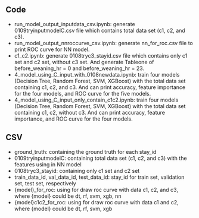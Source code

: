 ## Code
 - run_model_output_inputdata_csv.ipynb: generate 0109tryinputmodelC.csv file which contains total data set (c1, c2, and c3). 
 - run_model_output_nnroccurve_csv.ipynb: generate nn_for_roc.csv file to print ROC curve for NN model. 
 - c1_c2.ipynb: generate 0108tryc3_stayid.csv file which contains only c1 set and c2 set, without c3 set. And generate Tableone of before_weaning_hr = 0 and before_weaning_hr = 23. 
 - 4_model_using_C_input_with_0108newdata.ipynb: train four models (Decision Tree, Random Forest, SVM, XGBoost) with the total data set containing c1, c2, and c3. And can print accuracy, feature importance for the four models, and ROC curve for the five models. 
 - 4_model_using_C_input_only_contain_c1c2.ipynb: train four models (Decision Tree, Random Forest, SVM, XGBoost) with the total data set containing c1, c2, without c3. And can print accuracy, feature importance, and ROC curve for the four models. 

## CSV
 - ground_truth: containing the ground truth for each stay_id
 - 0109tryinputmodelC: containing total data set (c1, c2, and c3) with the features using in NN model
 - 0108tryc3_stayid: containing only c1 set and c2 set
 - train_data_id, val_data_id, test_data_id: stay_id for train set, validation set, test set, respectively
 - {model}_for_roc: using for draw roc curve with data c1, c2, and c3, where {model} could be dt, rf, svm, xgb, nn
 - {model}c1c2_for_roc: using for draw roc curve with data c1 and c2, where {model} could be dt, rf, svm, xgb




 
